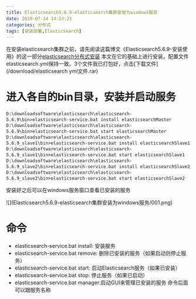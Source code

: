 ```yaml
---
title: Elasticsearch5.6.9-elasticsearch集群安装为windows服务
date: 2019-07-14 14:23:23
categories: 分布式
tags: [安装部署,Elasticsearch]
---
```


在安装elasticsearch集群之前，请先阅读这篇博文《Elasticsearch5.6.9-安装使用》的这一部分[elasticsearch分布式安装](https://javahikers.github.io/2019/07/10/Elasticsearch5.6.9-%E5%AE%89%E8%A3%85%E4%BD%BF%E7%94%A8/#elasticsearch%E5%88%86%E5%B8%83%E5%BC%8F%E5%AE%89%E8%A3%85)
本文在它的基础上进行安装，配置文件elasticsearch.yml保持一致。3个文件我已打包好，点击[下载文件](/download/elasticsearch yml文件.rar)

# 进入各自的bin目录，安装并启动服务
    D:\downloadsoftware\elasticsearch\elasticsearch-5.6.9\bin>elasticsearch-service.bat install elasticsearchMaster
    D:\downloadsoftware\elasticsearch\elasticsearch-5.6.9\bin>elasticsearch-service.bat start elasticsearchMaster
    D:\downloadsoftware\elasticsearch\elasticsearch-5.6.9_slave1\bin>elasticsearch-service.bat install elasticsearchSlave1
    D:\downloadsoftware\elasticsearch\elasticsearch-5.6.9_slave1\bin>elasticsearch-service.bat start elasticsearchSlave1
    D:\downloadsoftware\elasticsearch\elasticsearch-5.6.9_slave2\bin>elasticsearch-service.bat install elasticsearchSlave2
    D:\downloadsoftware\elasticsearch\elasticsearch-5.6.9_slave2\bin>elasticsearch-service.bat start elasticsearchSlave2

安装好之后可以在windows服务窗口查看已安装的服务
<div>
![](Elasticsearch5.6.9-elasticsearch集群安装为windows服务/001.png)
</div>

# 命令
+ elasticsearch-service.bat install: 安装服务
+ elasticsearch-service.bat remove: 删除已安装的服务（如果启动则停止服务） 
+ elasticsearch-service.bat start: 启动Elasticsearch服务（如果已安装） 
+ elasticsearch-service.bat stop: 停止服务（如果已启动） 
+ elasticsearch-service.bat manager:启动GUI来管理已安装的服务
命令后面可以跟服务名称
